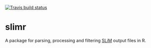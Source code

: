 [![Travis build status](https://travis-ci.org/bodkan/slimr.svg?branch=master)](https://travis-ci.org/bodkan/slimr)

# slimr

A package for parsing, processing and filtering [SLiM](https://messerlab.org/slim/) output files in R.
